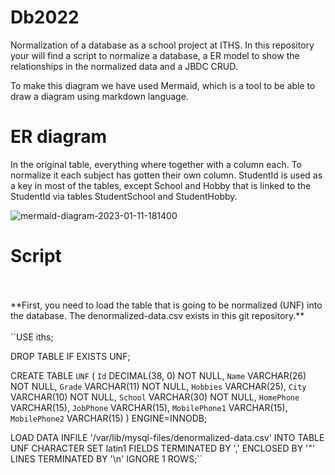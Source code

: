 # Db2022
Normalization of a database as a school project at ITHS. In this repository your will find a script to normalize a database, a ER model to show the relationships in the normalized data and a JBDC CRUD.  


To make this diagram we have used Mermaid, which is a tool to be able to draw a diagram using markdown language.   


# ER diagram  


In the original table, everything where together with a column each. To normalize it each subject has gotten their own column. StudentId is used as a key in most of the tables, except School and Hobby that is linked to the StudentId via tables StudentSchool and StudentHobby.   


![mermaid-diagram-2023-01-11-181400](https://user-images.githubusercontent.com/117780904/211872360-f6637edd-19df-463b-a40d-15655df05e8b.png)



# Script
<br>
<br>
**First, you need to load the table that is going to be normalized (UNF) into the database. The denormalized-data.csv exists in this git repository.**
<br>
<br>
``USE iths;

DROP TABLE IF EXISTS UNF;

CREATE TABLE `UNF` (
	`Id` DECIMAL(38, 0) NOT NULL,
	`Name` VARCHAR(26) NOT NULL,
	`Grade` VARCHAR(11) NOT NULL,
	`Hobbies` VARCHAR(25),
	`City` VARCHAR(10) NOT NULL,
	`School` VARCHAR(30) NOT NULL,
	`HomePhone` VARCHAR(15),
	`JobPhone` VARCHAR(15),
	`MobilePhone1` VARCHAR(15),
	`MobilePhone2` VARCHAR(15)
) ENGINE=INNODB;

LOAD DATA INFILE '/var/lib/mysql-files/denormalized-data.csv'
INTO TABLE UNF
CHARACTER SET latin1
FIELDS TERMINATED BY ','
ENCLOSED BY '"'
LINES TERMINATED BY '\n'
IGNORE 1 ROWS;``


